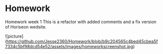 # Homework
Homework week 1 This is a refactor with added comments and a fix version of Horiseon wedsite.

![picture] (https://github.com/Jesse2360/Homework/blob/b9c204565c4bed45cbea5f7334c5bf98dcd54e52/assets/images/homeworkscreenshot.jpg)
